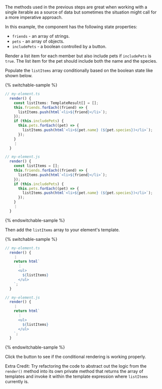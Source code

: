 The methods used in the previous steps are great when working with a single
iterable as a source of data but sometimes the situation might call for a more
imperative approach.

In this example, the component has the following state properties:
* `friends` - an array of strings.
* `pets` - an array of objects.
* `includePets` - a boolean controlled by a button.

Render a list item for each member but also include pets if `includePets` is
`true`. The list item for the pet should include both the name and the species.

Populate the `listItems` array conditionally based on the boolean state
like shown below.

{% switchable-sample %}

```ts
// my-element.ts
  render() {
    const listItems: TemplateResult[] = [];
    this.friends.forEach((friend) => {
      listItems.push(html`<li>${friend}</li>`);
    });
    if (this.includePets) {
      this.pets.forEach((pet) => {
        listItems.push(html`<li>${pet.name} (${pet.species})</li>`);
      });
    }
    ⋮
  }
```

```js
// my-element.js
  render() {
    const listItems = [];
    this.friends.forEach((friend) => {
      listItems.push(html`<li>${friend}</li>`);
    });
    if (this.includePets) {
      this.pets.forEach((pet) => {
        listItems.push(html`<li>${pet.name} (${pet.species})</li>`);
      });
    }
    ⋮
  }
```

{% endswitchable-sample %}

Then add the `listItems` array to your element's template.

{% switchable-sample %}

```ts
// my-element.ts
  render() {
    ⋮
    return html`
      ⋮
      <ul>
        ${listItems}
      </ul>
    `;
  }
```

```js
// my-element.js
  render() {
    ⋮
    return html`
      ⋮
      <ul>
        ${listItems}
      </ul>
    `;
  }
```

{% endswitchable-sample %}

Click the button to see if the conditional rendering is working properly.

Extra Credit: Try refactoring the code to abstract out the logic from the
`render()` method into its own private method that returns the array of
templates and invoke it within the template expression where `listItems`
currently is.
